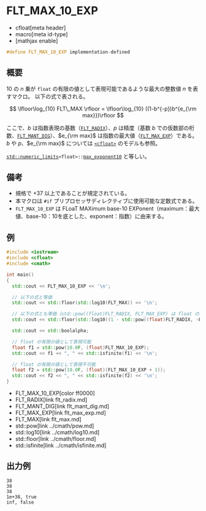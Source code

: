 # FLT_MAX_10_EXP
* cfloat[meta header]
* macro[meta id-type]
* [mathjax enable]

```cpp
#define FLT_MAX_10_EXP implementation-defined
```

## 概要
$10$ の $n$ 乗が `float` の有限の値として表現可能であるような最大の整数値 $n$ を表すマクロ。
以下の式で表される。

$$
\lfloor\log_{10} FLT\_MAX \rfloor = \lfloor\log_{10} ((1-b^{-p})b^{e_{\rm max}})\rfloor
$$

ここで、$b$ は指数表現の基数（[`FLT_RADIX`](flt_radix.md)）、$p$ は精度（基数 $b$ での仮数部の桁数、[`FLT_MANT_DIG`](flt_mant_dig.md)）、$e_{\rm max}$ は指数の最大値（[`FLT_MAX_EXP`](flt_max_exp.md)）である。  
$b$ や $p$、$e_{\rm max}$ については [`<cfloat>`](../cfloat.md) のモデルも参照。

[`std::numeric_limits`](/reference/limits/numeric_limits.md)`<float>::`[`max_exponent10`](/reference/limits/numeric_limits/max_exponent10.md) と等しい。


## 備考
- 規格で +37 以上であることが規定されている。
- 本マクロは `#if` プリプロセッサディレクティブに使用可能な定数式である。
- `FLT_MAX_10_EXP` は FLoaT MAXimum base-10 EXPonent（maximum：最大値、base-10：10を底とした、exponent：指数）に由来する。


## 例
```cpp example
#include <iostream>
#include <cfloat>
#include <cmath>

int main()
{
  std::cout << FLT_MAX_10_EXP << '\n';

  // 以下の式と等価
  std::cout << std::floor(std::log10(FLT_MAX)) << '\n';

  // 以下の式とも等価（std::pow((float)FLT_RADIX, FLT_MAX_EXP) は float の最大値を超えてしまうため、式を調整してある）
  std::cout << std::floor(std::log10((1 - std::pow((float)FLT_RADIX, -FLT_MANT_DIG)) * std::pow((float)FLT_RADIX, FLT_MAX_EXP - 1) * FLT_RADIX)) << '\n';

  std::cout << std::boolalpha;

  // float の有限の値として表現可能
  float f1 = std::pow(10.0F, (float)FLT_MAX_10_EXP);
  std::cout << f1 << ", " << std::isfinite(f1) << '\n';

  // float の有限の値として表現不可能
  float f2 = std::pow(10.0F, (float)(FLT_MAX_10_EXP + 1));
  std::cout << f2 << ", " << std::isfinite(f2) << '\n';
}
```
* FLT_MAX_10_EXP[color ff0000]
* FLT_RADIX[link flt_radix.md]
* FLT_MANT_DIG[link flt_mant_dig.md]
* FLT_MAX_EXP[link flt_max_exp.md]
* FLT_MAX[link flt_max.md]
* std::pow[link ../cmath/pow.md]
* std::log10[link ../cmath/log10.md]
* std::floor[link ../cmath/floor.md]
* std::isfinite[link ../cmath/isfinite.md]

## 出力例
```
38
38
38
1e+38, true
inf, false
```
